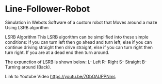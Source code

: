 # Line-Follower-Robot
Simulation in Webots Software of a custom robot that Moves around a maze Using LSRB algorithm




LSRB Algorithm
This LSRB algorithm can be simplified into these simple conditions:
If you can turn left then go ahead and turn left,
else if you can continue driving straight then drive straight,
else if you can turn right then turn right.
If you are at a dead end then turn around.

The expunction of LSRB is shown below:
L- Left
R- Right
S- Straight
B- Turning around (Back).


Link to Youtube Video
https://youtu.be/7GbOAUPPNms
